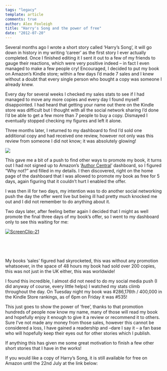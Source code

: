 ```yaml
---
tags: "legacy"
template: article 
comments: true 
author: Alex Foxleigh
title: "Harry's Song and the power of free"
date: "2012-07-20"
---
```


Several months ago I wrote a short story called ‘Harry’s Song’, it will go down in history in my writing ‘career’ as the first story I ever actually completed. Once I finished editing it I sent it out to a few of my friends to gauge their reactions, which were very positive indeed – in fact I even managed to make a few people cry! Encouraged, I decided to put my book on Amazon’s Kindle store; within a few days I’d made 7 sales and I knew without a doubt that every single person who bought a copy was someone I already knew.

Every day for several weeks I checked my sales stats to see if I had managed to move any more copies and every day I found myself disappointed. I had heard that getting your name out there on the Kindle store was difficult but I thought with all the social network sharing I’d done I’d be able to get a few more than 7 people to buy a copy. Dismayed I eventually stopped checking my figures and left it alone.

Three months later, I returned to my dashboard to find I’d sold one additional copy and had received one review, however not only was this review from someone I did not know; it was absolutely glowing!

[![](http://foxleigh.me/wp-content/uploads/2012/07/review.png)](http://foxleigh.me/wp-content/uploads/2012/07/review.png)

This gave me a bit of a push to find other ways to promote my book, it turns out I had not signed up to Amazon’s ‘[Author Central](https://authorcentral.amazon.co.uk/gp/home)’ dashboard, so I figured “Why not?” and filled in my details. I then discovered, right on the home page of the dashboard that I was allowed to promote my book as free for 5 days, again figuring that it couldn’t hurt I enabled the offer.

I was then ill for two days, my intention was to do another social networking push the day the offer went live but being ill had pretty much knocked me out and I did not remember to do anything about it.

Two days later, after feeling better again I decided that I might as well promote the final three days of my book’s offer, so I went to my dashboard only to see this waiting for me:

[![](http://139.59.160.63/wp-content/uploads/2012/07/ScreenClip-21-300x139.png "ScreenClip-21")](http://foxleigh.me/wp-content/uploads/2012/07/ScreenClip-21.png)

 

 

My books ‘sales’ figured had skyrocketed, this was without any promotion whatsoever, in the space of 48 hours my book had sold over 200 copies, this was not just in the UK either, this was worldwide!

I found this incredible, I almost did not need to do my social media push (I did anyway of course, every little helps) I watched my stats climb throughout the day. On Tuesday night my book was #286,176th / 400,000 in the Kindle Store rankings, as of 6pm on Friday it was #535!

This just goes to show the power of ‘free’, thanks to that promotion hundreds of people now know my name, many of those will read my book and hopefully enjoy it enough to give it a review or recommend it to others. Sure I’ve not made any money from those sales, however this cannot be considered a loss, I have gained a readership and –dare I say it – a fan base who will hopefully keep their eyes out for other stories which I publish.

If anything this has given me some great motivation to finish a few other short stories that I have in the works!

If you would like a copy of Harry’s Song, it is still available for free on Amazon until the 22nd July at the link below:
